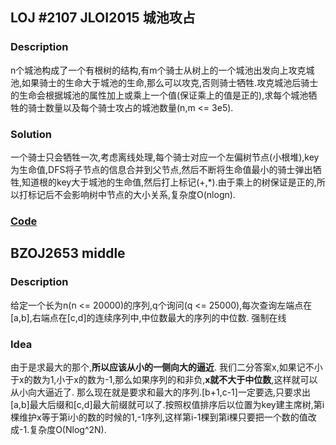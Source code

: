 ## LOJ #2107 JLOI2015 城池攻占
### Description
n个城池构成了一个有根树的结构,有m个骑士从树上的一个城池出发向上攻克城池,如果骑士的生命大于城池的生命,那么可以攻克,否则骑士牺牲.攻克城池后骑士的生命会根据城池的属性加上或乘上一个值(保证乘上的值是正的),求每个城池牺牲的骑士数量以及每个骑士攻占的城池数量(n,m <= 3e5).
### Solution
一个骑士只会牺牲一次,考虑离线处理,每个骑士对应一个左偏树节点(小根堆),key为生命值,DFS将子节点的信息合并到父节点,然后不断将生命值最小的骑士弹出牺牲,知道根的key大于城池的生命值,然后打上标记(+,*).由于乘上的树保证是正的,所以打标记后不会影响树中节点的大小关系,复杂度O(nlogn).
### [Code](https://loj.ac/submission/60856)
<!--more-->

## BZOJ2653 middle
### Description
给定一个长为n(n <= 20000)的序列,q个询问(q <= 25000),每次查询左端点在[a,b],右端点在[c,d]的连续序列中,中位数最大的序列的中位数.
强制在线
### Idea
由于是求最大的那个,**所以应该从小的一侧向大的逼近**.
我们二分答案x,如果记不小于x的数为1,小于x的数为-1,那么如果序列的和非负,**x就不大于中位数**,这样就可以从小向大逼近了.
那么现在就是要求和最大的序列.[b+1,c-1]一定要选,只要求出[a,b]最大后缀和[c,d]最大前缀就可以了.按照权值排序后以位置为key建主席树,第i棵维护x等于第i小的数的时候的1,-1序列,这样第i-1棵到第i棵只要把一个数的值改成-1.复杂度O(Nlog^2N).
